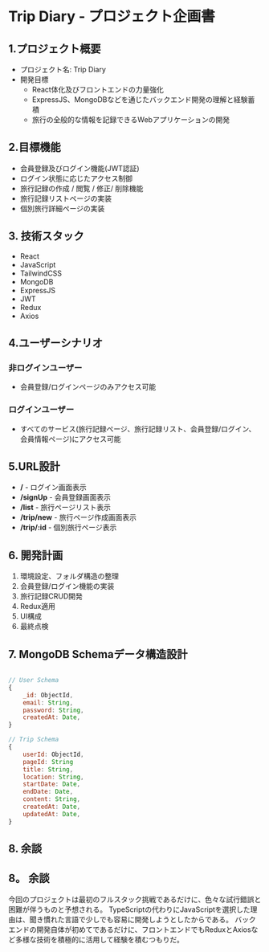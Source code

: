 # Trip Diary - プロジェクト企画書

## 1.プロジェクト概要

- プロジェクト名: Trip Diary
- 開発目標
    - React体化及びフロントエンドの力量強化
    - ExpressJS、MongoDBなどを通じたバックエンド開発の理解と経験蓄積
    - 旅行の全般的な情報を記録できるWebアプリケーションの開発

## 2.目標機能

- 会員登録及びログイン機能(JWT認証)
- ログイン状態に応じたアクセス制御
- 旅行記録の作成 / 閲覧 / 修正/ 削除機能
- 旅行記録リストページの実装
- 個別旅行詳細ページの実装

## 3. 技術スタック

- React
- JavaScript
- TailwindCSS
- MongoDB
- ExpressJS
- JWT
- Redux
- Axios

## 4.ユーザーシナリオ

### 非ログインユーザー

- 会員登録/ログインページのみアクセス可能

### ログインユーザー

- すべてのサービス(旅行記録ページ、旅行記録リスト、会員登録/ログイン、会員情報ページ)にアクセス可能

## 5.URL設計

- **/** - ログイン画面表示
- **/signUp** - 会員登録画面表示
- **/list** - 旅行ページリスト表示
- **/trip/new** - 旅行ページ作成画面表示
- **/trip/:id** - 個別旅行ページ表示

## 6. 開発計画

1. 環境設定、フォルダ構造の整理
2. 会員登録/ログイン機能の実装
3. 旅行記録CRUD開発
4. Redux適用
5. UI構成
6. 最終点検

## 7. MongoDB Schemaデータ構造設計

```javascript

// User Schema
{
    _id: ObjectId,
    email: String,
    password: String,
    createdAt: Date,
}

// Trip Schema
{
    userId: ObjectId,
    pageId: String
    title: String,
	location: String,
	startDate: Date,
	endDate: Date,
    content: String,
    createdAt: Date,
    updatedAt: Date,
}

```

## 8. 余談

## 8。 余談

今回のプロジェクトは最初のフルスタック挑戦であるだけに、色々な試行錯誤と困難が伴うものと予想される。 TypeScriptの代わりにJavaScriptを選択した理由は、聞き慣れた言語で少しでも容易に開発しようとしたからである。 バックエンドの開発自体が初めてであるだけに、フロントエンドでもReduxとAxiosなど多様な技術を積極的に活用して経験を積むつもりだ。